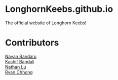 # LonghornKeebs.github.io
The official website of Longhorn Keebs!

# Contributors
[Nayan Bandaru](https://github.com/nayanbandaru)  
[Kashif Bandali](https://github.com/kashband)  
[Nathan Lu](https://github.com/NathanMLu)  
[Ryan Chhong](https://github.com/rchhong)  